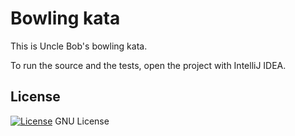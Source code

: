 # Bowling kata

This is Uncle Bob's bowling kata.

To run the source and the tests, open the project with IntelliJ IDEA.

## License

[![License](https://img.shields.io/badge/gnu-license-green.svg?style=flat)](https://opensource.org/licenses/GPL-2.0)
GNU License

